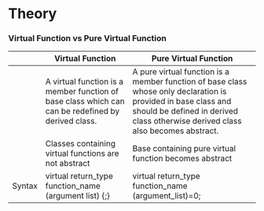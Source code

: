 # Theory

### Virtual Function vs Pure Virtual Function    

|| Virtual Function | Pure Virtual Function |
|-|---|---|
|| A virtual function is a member function of base class which can can be redefined by derived class.| A pure virtual function is a member function of base class whose only declaration is provided in base class and should be defined in derived class otherwise derived class also becomes abstract.|
|| Classes containing virtual functions are not abstract | Base containing pure virtual function becomes abstract |
|Syntax| virtual return_type function_name (argument list) {;} | virtual return_type function_name (argument_list)=0; |

